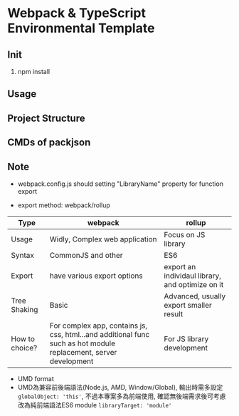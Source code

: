 # Webpack & TypeScript Environmental Template

## Init

1. npm install
 
## Usage



## Project Structure


## CMDs of packjson


## Note

- webpack.config.js should setting "LibraryName" property for function export

- export method: webpack/rollup
  
| Type           | webpack                                                                                                          | rollup                                           |
| -------------- | ---------------------------------------------------------------------------------------------------------------- | ------------------------------------------------ |
| Usage          | Widly, Complex web application                                                                                   | Focus on JS library                              |
| Syntax         | CommonJS and other                                                                                               | ES6                                              |
| Export         | have various export options                                                                                      | export an individaul library, and optimize on it |
| Tree Shaking   | Basic                                                                                                            | Advanced, usually export smaller result          |
| How to choice? | For complex app, contains js, css, html...and additional func such as hot module replacement, server development | For JS library development                       |

- UMD format
- 
  UMD為兼容前後端語法(Node.js, AMD, Window/Global), 輸出時需多設定` globalObject: 'this' `, 不過本專案多為前端使用, 確認無後端需求後可考慮改為純前端語法ES6 module ` libraryTarget: 'module' `